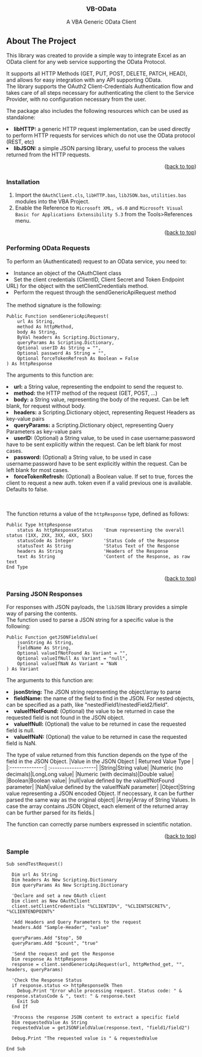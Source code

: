 ﻿<div id="top"></div>

<br />
<div align="center">

<h3 align="center">VB-OData</h3>


  <p align="center">
    A VBA Generic OData Client
  </p>

</div>

## About The Project

This library was created to provide a simple way to integrate Excel as an OData client for any web service supporting the OData Protocol.

It supports all HTTP Methods (GET, PUT, POST, DELETE, PATCH, HEAD), and allows for easy integration with any API supporting OData. <br>
The library supports the OAuth2 Client-Credentials Authentication flow and takes care of all steps necessary for authenticating the client to the Service Provider, with no configuration necessary from the user.

The package also includes the following resources which can be used as standalone:
<ls>
<li><b>libHTTP:</b> a generic HTTP request implementation, can be used directly to perform HTTP requests for services which do not use the OData protocol (REST, etc)</li>
<li><b>libJSON:</b> a simple JSON parsing library, useful to process the values returned from the HTTP requests.</li>
</ls>

<p align="right">(<a href="#top">back to top</a>)</p>

### Installation

1. Import the `OAuthClient.cls`, `libHTTP.bas`, `libJSON.bas`, `utilities.bas` modules into the VBA Project.<br>
2. Enable the Reference to `Microsoft XML, v6.0` and `Microsoft Visual Basic for Applications Extensibility 5.3` from the Tools>References menu.

<p align="right">(<a href="#top">back to top</a>)</p>

### Performing OData Requests

To perform an (Authenticated) request to an OData service, you need to:
<ls>
<li>Instance an object of the OAuthClient class</li>
<li>Set the client credentials (ClientID, Client Secret and Token Endpoint URL) for the object with the setClientCredentials method.</li>
<li>Perform the request through the sendGenericApiRequest method</li>
</ls>

<br />
The method signature is the following:

```vbnet
Public Function sendGenericApiRequest(
    url As String,
    method As httpMethod,
    body As String,
    ByVal headers As Scripting.Dictionary,
    queryParams As Scripting.Dictionary,
    Optional userID As String = "",
    Optional password As String = "",
    Optional forceTokenRefresh As Boolean = False
) As httpResponse
```

The arguments to this function are:
<ls>
<li><b>url:</b> a String value, representing the endpoint to send the request to.</li>
<li><b>method:</b> the HTTP method of the request (GET, POST, ...)</li>
<li><b>body:</b> a String value, representing the body of the request. Can be left blank, for request without body.</li>
<li><b>headers:</b> a Scripting.Dictionary object, representing Request Headers as key-value pairs</li>
<li><b>queryParams:</b> a Scripting.Dictionary object, representing Query Parameters as key-value pairs</li>
<li><b>userID:</b> (Optional) a String value, to be used in case username:password have to be sent explicitly within the request. Can be left blank for most cases.</li>
<li><b>password:</b> (Optional) a String value, to be used in case username:password have to be sent explicitly within the request. Can be left blank for most cases.</li>
<li><b>forceTokenRefresh:</b> (Optional) a Boolean value. If set to true, forces the client to request a new auth. token even if a valid previous one is available. Defaults to false.</li>
</ls>

<br />
<br />

The function returns a value of the  `httpResponse` type, defined as follows:

```vbnet
Public Type httpResponse
    status As httpResponseStatus    'Enum representing the overall status (1XX, 2XX, 3XX, 4XX, 5XX)
    statusCode As Integer           'Status Code of the Response
    statusText As String            'Status Text of the Response
    headers As String               'Headers of the Response
    text As String                  'Content of the Response, as raw text
End Type
```

<p align="right">(<a href="#top">back to top</a>)</p>

### Parsing JSON Responses

For responses with JSON payloads, the `libJSON` library provides a simple way of parsing the contents.<br>
The function used to parse a JSON string for a specific value is the following:

```vbnet
Public Function getJSONFieldValue(
    jsonString As String,
    fieldName As String,
    Optional valueIfNotFound As Variant = "",
    Optional valueIfNull As Variant = "null",
    Optional valueIfNaN As Variant = "NaN
) As Variant
```
The arguments to this function are:
<ls>
<li><b>jsonString:</b> The JSON string representing the object/array to parse </li>
<li><b>fieldName:</b> the name of the field to find in the JSON. For nested objects, can be specified as a path, like "nestedField1/nestedField2/field".</li>
<li><b>valueIfNotFound:</b> (Optional) the value to be returned in case the requested field is not found in the JSON object.</li>
<li><b>valueIfNull:</b> (Optional) the value to be returned in case the requested field is null.</li>
<li><b>valueIfNaN:</b> (Optional) the value to be returned in case the requested field is NaN.</li>
</ls>

The type of value returned from this function depends on the type of the field in the JSON Object.
|Value in the JSON Object      | Returned Value Type |
|:--------------:| :-------------------|
|String|String value|
|Numeric (no decimals)|LongLong value|
|Numeric (with decimals)|Double value|
|Boolean|Boolean value|
|null|value defined by the valueIfNotFound parameter|
|NaN|value defined by the valueIfNaN parameter|
|Object|String value representing a JSON encoded Object. If neccessary, it can be further parsed the same way as the original object|
|Array|Array of String Values. In case the array contains JSON Object, each element of the returned array can be further parsed for its fields.|

The function can correctly parse numbers expressed in scientific notation.

<p align="right">(<a href="#top">back to top</a>)</p>

### Sample
```vbnet
Sub sendTestRequest()

  Dim url As String
  Dim headers As New Scripting.Dictionary
  Dim queryParams As New Scripting.Dictionary

  'Declare and set a new OAuth client
  Dim client as New OAuthClient
  client.setClientCredentials "%CLIENTID%", "%CLIENTSECRET%", "%CLIENTENDPOINT%"
  
  'Add Headers and Query Parameters to the request
  headers.Add "Sample-Header", "value"

  queryParams.Add "$top", 50
  queryParams.Add "$count", "true"

  'Send the request and get the Response
  Dim response As httpResponse
  response = client.sendGenericApiRequest(url, httpMethod_get, "", headers, queryParams)

  'Check the Response Status
  if response.status <> httpResponseOk Then
    Debug.Print "Error while processing request. Status code: " & response.statusCode & ", text: " & response.text
    Exit Sub
  End If
  
  'Process the response JSON content to extract a specific field
  Dim requestedValue As String
  requestedValue = getJSONFieldValue(response.text, "field1/field2")
  
  Debug.Print "The requested value is " & requestedValue

End Sub
```
